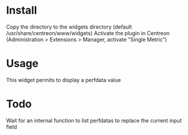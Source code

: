 # Install

Copy the directory to the widgets directory (default /usr/share/centreon/www/widgets)
Activate the plugin in Centreon (Administration > Extensions > Manager, activate "Single Metric")

# Usage

This widget permits to display a perfdata value

# Todo

Wait for an internal function to list perfdatas to replace the current input field